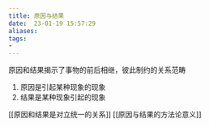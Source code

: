 ```yaml
---
title: 原因与结果
date:  23-01-19 15:57:29
aliases: 
tags: 
- 
---
```


原因和结果揭示了事物的前后相继，彼此制约的关系范畴

1. 原因是引起某种现象的现象
2. 结果是某种现象引起的现象

[[原因和结果是对立统一的关系]]
[[原因与结果的方法论意义]]
